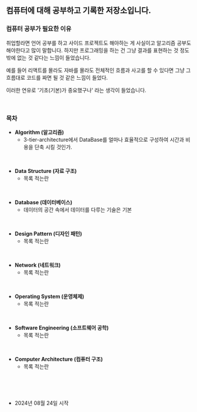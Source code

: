 ## 컴퓨터에 대해 공부하고 기록한 저장소입니다.

### 컴퓨터 공부가 필요한 이유

취업할라면 언어 공부를 하고 사이드 프로젝트도 해야하는 게 사실이고 알고리즘 공부도 해야한다고 많이 말합니다. 하지만 프로그래밍을 하는 건 그냥 결과를 표현하는 것 정도 밖에 없는 것 같다는 느낌이 들었습니다.

예를 들어 리액트를 몰라도 자바를 몰라도 전체적인 흐름과 사고를 할 수 있다면 그냥 그 흐름대로 코드를 짜면 될 것 같은 느낌이 들었다.

이러한 연유로 '기초(기본)가 중요했구나' 라는 생각이 들었습니다.

<br>

### 목차

- **Algorithm (알고리즘)**
  - 3-tier-architecture에서 DataBase를 얼마나 효율적으로 구성하여 시간과 비용을 단축 시킬 것인가.

<br>

- **Data Structure (자료 구조)**
  - 목록 적는란

<br>

- **Database (데이터베이스)**
  - 데이터의 공간 속에서 데이터를 다루는 기술은 기본

<br>

- **Design Pattern (디자인 패턴)**
  - 목록 적는란

<br>

- **Network (네트워크)**
  - 목록 적는란

<br>

- **Operating System (운영체제)**
  - 목록 적는란

<br>

- **Software Engineering (소프트웨어 공학)**
  - 목록 적는란

<br>

- **Computer Architecture (컴퓨터 구조)**
  - 목록 적는란

<br>
<br>
<br>

- 2024년 08월 24일 시작
